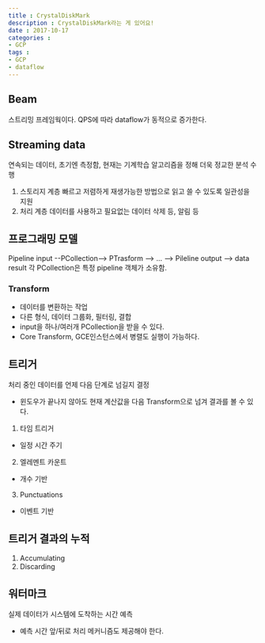 ```yaml
---
title : CrystalDiskMark
description : CrystalDiskMark라는 게 있어요!
date : 2017-10-17
categories :
- GCP
tags :
- GCP
- dataflow
---
```


## Beam
 스트리밍 프레임웍이다.
 QPS에 따라 dataflow가 동적으로 증가한다.

## Streaming data
연속되는 데이터,
초기엔 측정함, 현재는 기계학습 알고리즘을 정해 더욱 정교한 분석 수행
1. 스토리지 계층
빠르고 저렴하게 재생가능한 방법으로 읽고 쓸 수 있도록 일관성을 지원
2. 처리 계층
데이터를 사용하고 필요없는 데이터 삭제 등, 알림 등

## 프로그래밍 모델
Pipeline input --PCollection--> PTrasform --> ... --> Pileline output --> data result
각 PCollection은 특정 pipeline 객체가 소유함.

### Transform
- 데이터를 변환하는 작업
- 다른 형식, 데이터 그룹화, 필터링, 결합
- input을 하나/여러개 PCollection을 받을 수 있다.
- Core Transform, GCE인스턴스에서 병렬도 실행이 가능하다.

## 트리거
처리 중인 데이터를 언제 다음 단계로 넘길지 결정
- 윈도우가 끝나지 않아도 현재 계산값을 다음 Transform으로 넘겨 결과를 볼 수 있다.

1. 타임 트리거
- 일정 시간 주기
2. 엘레멘트 카운트
- 개수 기반
3. Punctuations
- 이벤트 기반

## 트리거 결과의 누적
1. Accumulating
2. Discarding


## 워터마크
실제 데이터가 시스템에 도착하는 시간 예측
- 예측 시간 앞/뒤로 처리 메커니즘도 제공해야 한다.
